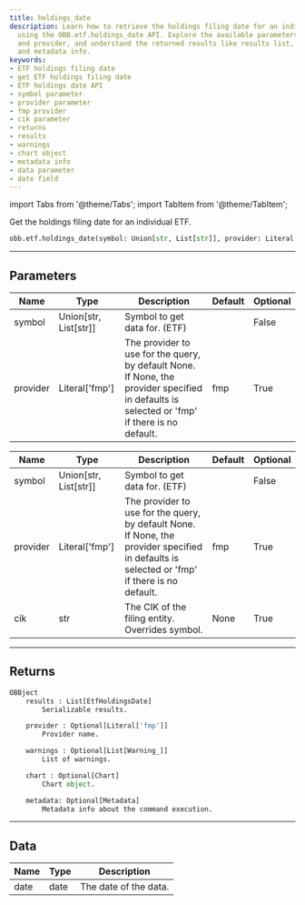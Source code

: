 ```yaml
---
title: holdings_date
description: Learn how to retrieve the holdings filing date for an individual ETF
  using the OBB.etf.holdings_date API. Explore the available parameters, such as symbol
  and provider, and understand the returned results like results list, chart object,
  and metadata info.
keywords:
- ETF holdings filing date
- get ETF holdings filing date
- ETF holdings date API
- symbol parameter
- provider parameter
- fmp provider
- cik parameter
- returns
- results
- warnings
- chart object
- metadata info
- data parameter
- date field
---
```




<!-- markdownlint-disable MD012 MD031 MD033 -->

import Tabs from '@theme/Tabs';
import TabItem from '@theme/TabItem';

Get the holdings filing date for an individual ETF.

```python wordwrap
obb.etf.holdings_date(symbol: Union[str, List[str]], provider: Literal[str] = fmp)
```

---

## Parameters

<Tabs>
<TabItem value="standard" label="Standard">

| Name | Type | Description | Default | Optional |
| ---- | ---- | ----------- | ------- | -------- |
| symbol | Union[str, List[str]] | Symbol to get data for. (ETF) |  | False |
| provider | Literal['fmp'] | The provider to use for the query, by default None. If None, the provider specified in defaults is selected or 'fmp' if there is no default. | fmp | True |
</TabItem>

<TabItem value='fmp' label='fmp'>

| Name | Type | Description | Default | Optional |
| ---- | ---- | ----------- | ------- | -------- |
| symbol | Union[str, List[str]] | Symbol to get data for. (ETF) |  | False |
| provider | Literal['fmp'] | The provider to use for the query, by default None. If None, the provider specified in defaults is selected or 'fmp' if there is no default. | fmp | True |
| cik | str | The CIK of the filing entity. Overrides symbol. | None | True |
</TabItem>

</Tabs>

---

## Returns

```python wordwrap
OBBject
    results : List[EtfHoldingsDate]
        Serializable results.

    provider : Optional[Literal['fmp']]
        Provider name.

    warnings : Optional[List[Warning_]]
        List of warnings.

    chart : Optional[Chart]
        Chart object.

    metadata: Optional[Metadata]
        Metadata info about the command execution.
```

---

## Data

<Tabs>
<TabItem value="standard" label="Standard">

| Name | Type | Description |
| ---- | ---- | ----------- |
| date | date | The date of the data. |
</TabItem>

</Tabs>

